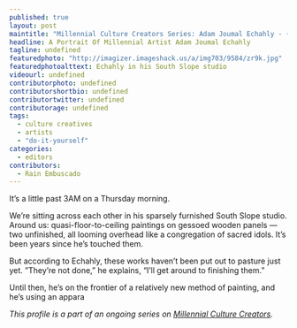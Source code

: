```yaml
---
published: true
layout: post
maintitle: "Millennial Culture Creators Series: Adam Joumal Echahly - {Young}ist"
headline: A Portrait Of Millennial Artist Adam Joumal Echahly
tagline: undefined
featuredphoto: "http://imagizer.imageshack.us/a/img703/9584/zr9k.jpg"
featuredphotoalttext: Echahly in his South Slope studio
videourl: undefined
contributorphoto: undefined
contributorshortbio: undefined 
contributortwitter: undefined
contributorage: undefined
tags: 
  - culture creatives
  - artists
  - "do-it-yourself"
categories: 
  - editors
contributors: 
  - Rain Embuscado
---
```


It’s a little past 3AM on a Thursday morning.

We’re sitting across each other in his sparsely furnished South Slope studio. Around us: quasi-floor-to-ceiling paintings on gessoed wooden panels — two unfinished, all looming overhead like a congregation of sacred idols. It’s been years since he’s touched them.

But according to Echahly, these works haven’t been put out to pasture just yet. ”They’re not done,” he explains, “I’ll get around to finishing them.”

Until then, he’s on the frontier of a relatively new method of painting, and he’s using an appara

_This profile is a part of an ongoing series on [Millennial Culture Creators](http://youngist.org/tag/artists/)._
